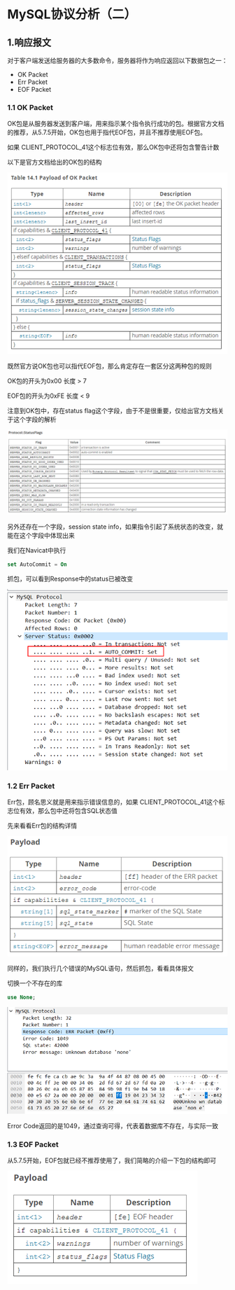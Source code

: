 # MySQL协议分析（二）

## 1.响应报文

对于客户端发送给服务器的大多数命令，服务器将作为响应返回以下数据包之一：

* OK Packet
* Err Packet
* EOF Packet

### 1.1 OK Packet

OK包是从服务器发送到客户端，用来指示某个指令执行成功的包。根据官方文档的推荐，从5.7.5开始，OK包也用于指代EOF包，并且不推荐使用EOF包。

如果  CLIENT\_PROTOCOL\_41这个标志位有效，那么OK包中还将包含警告计数

以下是官方文档给出的OK包的结构

![](../.gitbook/assets/image%20%2835%29.png)

既然官方说OK包也可以指代EOF包，那么肯定存在一套区分这两种包的规则

OK包的开头为0x00 长度 &gt; 7

EOF包的开头为0xFE 长度 &lt; 9

注意到OK包中，存在status flag这个字段，由于不是很重要，仅给出官方文档关于这个字段的解析

![](../.gitbook/assets/image%20%2810%29.png)

另外还存在一个字段，session state info，如果指令引起了系统状态的改变，就能在这个字段中体现出来

我们在Navicat中执行

```sql
set AutoCommit = On
```

抓包，可以看到Response中的status已被改变

![](../.gitbook/assets/image%20%2818%29.png)

### 1.2 Err Packet

Err包，顾名思义就是用来指示错误信息的，如果  CLIENT\_PROTOCOL\_41这个标志位有效，那么包中还将包含SQL状态值

先来看看Err包的结构详情

![](../.gitbook/assets/image%20%2840%29.png)

同样的，我们执行几个错误的MySQL语句，然后抓包，看看具体报文

切换一个不存在的库

```sql
use None;
```

![](../.gitbook/assets/image%20%2841%29.png)

Error Code返回的是1049，通过查询可得，代表着数据库不存在，与实际一致

### 1.3 EOF Packet

从5.7.5开始，EOF包就已经不推荐使用了，我们简略的介绍一下包的结构即可

![](../.gitbook/assets/image%20%2825%29.png)




